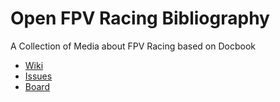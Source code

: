 # Open FPV Racing Bibliography

A Collection of Media about FPV Racing based on Docbook

* [Wiki](https://github.com/hdjm01/Open-FPV-Racing-Bibliography/wiki)
* [Issues](https://github.com/hdjm01/Open-FPV-Racing-Bibliography/issues)
* [Board](https://github.com/hdjm01/Open-FPV-Racing-Bibliography/projects/1)
